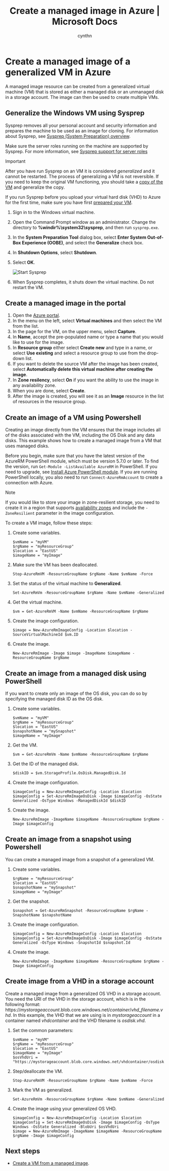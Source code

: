 ﻿---
title: Create a managed image in Azure | Microsoft Docs
description: Create a managed image of a generalized VM or VHD in Azure. Images can be used to create multiple VMs that use managed disks. 
services: virtual-machines-windows
documentationcenter: ''
author: cynthn
manager: jeconnoc
editor: ''
tags: azure-resource-manager

ms.assetid: 
ms.service: virtual-machines-windows
ms.workload: infrastructure-services
ms.tgt_pltfrm: vm-windows
ms.devlang: na
ms.topic: article
ms.date: 09/06/2018
ms.author: cynthn

---
# Create a managed image of a generalized VM in Azure

A managed image resource can be created from a generalized virtual machine (VM) that is stored as either a managed disk or an unmanaged disk in a storage account. The image can then be used to create multiple VMs. 

## Generalize the Windows VM using Sysprep

Sysprep removes all your personal account and security information and prepares the machine to be used as an image for cloning. For information about Sysprep, see [Sysprep (System Preparation) overview](https://docs.microsoft.com/windows-hardware/manufacture/desktop/sysprep--system-preparation--overview).

Make sure the server roles running on the machine are supported by Sysprep. For more information, see [Sysprep support for server roles](https://docs.microsoft.com/windows-hardware/manufacture/desktop/sysprep-support-for-server-roles)

> [!IMPORTANT]
> After you have run Sysprep on an VM it is considered *generalized* and it cannot be restarted. The process of generalizing a VM is not reversible. If you need to keep the original VM functioning, you should take a [copy of the VM](create-vm-specialized.md#option-3-copy-an-existing-azure-vm) and generalize the copy. 
>
> If you run Sysprep before you upload your virtual hard disk (VHD) to Azure for the first time, make sure you have first [prepared your VM](prepare-for-upload-vhd-image.md?toc=%2fazure%2fvirtual-machines%2fwindows%2ftoc.json).  
> 
> 


1. Sign in to the Windows virtual machine.
   
2. Open the Command Prompt window as an administrator. Change the directory to **%windir%\system32\sysprep**, and then run `sysprep.exe`.
   
3. In the **System Preparation Tool** dialog box, select **Enter System Out-of-Box Experience (OOBE)**, and select the **Generalize** check box.
   
4. In **Shutdown Options**, select **Shutdown**.
   
5. Select **OK**.
   
    ![Start Sysprep](./media/upload-generalized-managed/sysprepgeneral.png)

6. When Sysprep completes, it shuts down the virtual machine. Do not restart the VM.


## Create a managed image in the portal 

1. Open the [Azure portal](https://portal.azure.com).
2. In the menu on the left, select **Virtual machines** and then select the VM from the list.
3. In the page for the VM, on the upper menu, select **Capture**.
3. In **Name**, accept the pre-populated name or type a name that you would like to use for the image.
4. In **Resource group** either select **Create new** and type in a name, or select **Use existing** and select a resource group to use from the drop-down list.
5. If you want to delete the source VM after the image has been created, select **Automatically delete this virtual machine after creating the image**.
6. In **Zone resilency**, select **On** if you want the ability to use the image in any availability zone.
7. When you are done, select **Create**.
8. After the image is created, you will see it as an **Image** resource in the list of resources in the resource group.



## Create an image of a VM using Powershell

Creating an image directly from the VM ensures that the image includes all of the disks associated with the VM, including the OS Disk and any data disks. This example shows how to create a managed image from a VM that uses managed disks.


Before you begin, make sure that you have the latest version of the AzureRM PowerShell module, which must be version 5.7.0 or later. To find the version, run `Get-Module -ListAvailable AzureRM` in PowerShell. If you need to upgrade, see [Install Azure PowerShell module](/powershell/azure/install-azurerm-ps). If you are running PowerShell locally, you also need to run `Connect-AzureRmAccount` to create a connection with Azure.


> [!NOTE]
> If you would like to store your image in zone-resilient storage, you need to create it in a region that supports [availability zones](../../availability-zones/az-overview.md) and include the `-ZoneResilient` parameter in the image configuration.

To create a VM image, follow these steps:

1. Create some variables.

    ```azurepowershell-interactive
	$vmName = "myVM"
	$rgName = "myResourceGroup"
	$location = "EastUS"
	$imageName = "myImage"
	```
2. Make sure the VM has been deallocated.

    ```azurepowershell-interactive
	Stop-AzureRmVM -ResourceGroupName $rgName -Name $vmName -Force
	```
	
3. Set the status of the virtual machine to **Generalized**. 
   
    ```azurepowershell-interactive
    Set-AzureRmVm -ResourceGroupName $rgName -Name $vmName -Generalized
	```
	
4. Get the virtual machine. 

    ```azurepowershell-interactive
	$vm = Get-AzureRmVM -Name $vmName -ResourceGroupName $rgName
	```

5. Create the image configuration.

    ```azurepowershell-interactive
	$image = New-AzureRmImageConfig -Location $location -SourceVirtualMachineId $vm.ID 
	```
6. Create the image.

    ```azurepowershell-interactive
    New-AzureRmImage -Image $image -ImageName $imageName -ResourceGroupName $rgName
    ```	

## Create an image from a managed disk using PowerShell

If you want to create only an image of the OS disk, you can do so by specifying the managed disk ID as the OS disk.

	
1. Create some variables. 

    ```azurepowershell-interactive
	$vmName = "myVM"
	$rgName = "myResourceGroup"
	$location = "EastUS"
	$snapshotName = "mySnapshot"
	$imageName = "myImage"
	```

2. Get the VM.

   ```azurepowershell-interactive
   $vm = Get-AzureRmVm -Name $vmName -ResourceGroupName $rgName
   ```

3. Get the ID of the managed disk.

    ```azurepowershell-interactive
	$diskID = $vm.StorageProfile.OsDisk.ManagedDisk.Id
	```
   
3. Create the image configuration.

    ```azurepowershell-interactive
	$imageConfig = New-AzureRmImageConfig -Location $location
	$imageConfig = Set-AzureRmImageOsDisk -Image $imageConfig -OsState Generalized -OsType Windows -ManagedDiskId $diskID
	```
	
4. Create the image.

    ```azurepowershell-interactive
    New-AzureRmImage -ImageName $imageName -ResourceGroupName $rgName -Image $imageConfig
    ```	


## Create an image from a snapshot using Powershell

You can create a managed image from a snapshot of a generalized VM.

	
1. Create some variables. 

    ```azurepowershell-interactive
	$rgName = "myResourceGroup"
	$location = "EastUS"
	$snapshotName = "mySnapshot"
	$imageName = "myImage"
	```

2. Get the snapshot.

   ```azurepowershell-interactive
   $snapshot = Get-AzureRmSnapshot -ResourceGroupName $rgName -SnapshotName $snapshotName
   ```
   
3. Create the image configuration.

    ```azurepowershell-interactive
	$imageConfig = New-AzureRmImageConfig -Location $location
	$imageConfig = Set-AzureRmImageOsDisk -Image $imageConfig -OsState Generalized -OsType Windows -SnapshotId $snapshot.Id
	```
4. Create the image.

    ```azurepowershell-interactive
    New-AzureRmImage -ImageName $imageName -ResourceGroupName $rgName -Image $imageConfig
    ```	


## Create image from a VHD in a storage account

Create a managed image from a generalized OS VHD in a storage account. You need the URI of the VHD in the storage account, which is in the following format: https://*mystorageaccount*.blob.core.windows.net/*container*/*vhd_filename.vhd*. In this example, the VHD that we are using is in *mystorageaccount* in a container named *vhdcontainer* and the VHD filename is *osdisk.vhd*.


1.  Set the common parameters:

    ```azurepowershell-interactive
	$vmName = "myVM"
	$rgName = "myResourceGroup"
	$location = "EastUS"
	$imageName = "myImage"
	$osVhdUri = "https://mystorageaccount.blob.core.windows.net/vhdcontainer/osdisk.vhd"
    ```
2. Step/deallocate the VM.

    ```azurepowershell-interactive
	Stop-AzureRmVM -ResourceGroupName $rgName -Name $vmName -Force
	```
	
3. Mark the VM as generalized.

    ```azurepowershell-interactive
	Set-AzureRmVm -ResourceGroupName $rgName -Name $vmName -Generalized	
	```
4.  Create the image using your generalized OS VHD.

    ```azurepowershell-interactive
	$imageConfig = New-AzureRmImageConfig -Location $location
	$imageConfig = Set-AzureRmImageOsDisk -Image $imageConfig -OsType Windows -OsState Generalized -BlobUri $osVhdUri
	$image = New-AzureRmImage -ImageName $imageName -ResourceGroupName $rgName -Image $imageConfig
    ```

	
## Next steps
- [Create a VM from a managed image](create-vm-generalized-managed.md?toc=%2fazure%2fvirtual-machines%2fwindows%2ftoc.json).	

